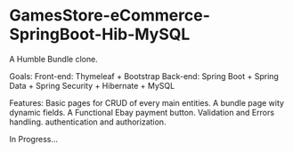 # GamesStore-eCommerce-SpringBoot-Hib-MySQL
A Humble Bundle clone. 

Goals:
Front-end: Thymeleaf + Bootstrap 
Back-end: Spring Boot + Spring Data + Spring Security + Hibernate + MySQL

Features:
Basic pages for CRUD of every main entities. 
A bundle page wity dynamic fields. 
A Functional Ebay payment button. 
Validation and Errors handling.
authentication and authorization.

In Progress...
